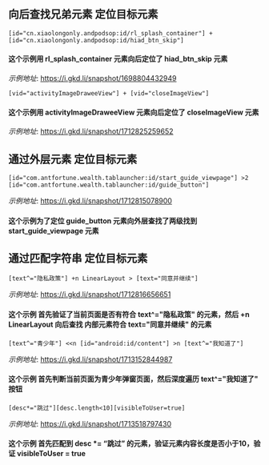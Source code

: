 ## 向后查找兄弟元素 定位目标元素

```text
[id="cn.xiaolongonly.andpodsop:id/rl_splash_container"] + [id="cn.xiaolongonly.andpodsop:id/hiad_btn_skip"]
```
#### 这个示例用 rl_splash_container 元素向后定位了 hiad_btn_skip 元素
_示例地址_: https://i.gkd.li/snapshot/1698804432949

```text
[vid="activityImageDraweeView"] + [vid="closeImageView"]
```
#### 这个示例用 activityImageDraweeView 元素向后定位了 closeImageView 元素
_示例地址_: https://i.gkd.li/snapshot/1712825259652

## 通过外层元素 定位目标元素
```text
[id="com.antfortune.wealth.tablauncher:id/start_guide_viewpage"] >2 [id="com.antfortune.wealth.tablauncher:id/guide_button"]
```
_示例地址_: https://i.gkd.li/snapshot/1712815078900
#### 这个示例为了定位 guide_button 元素向外层查找了两级找到 start_guide_viewpage 元素

## 通过匹配字符串 定位目标元素
```text
[text^="隐私政策"] +n LinearLayout > [text="同意并继续"]
```
_示例地址_: https://i.gkd.li/snapshot/1712816656651
#### 这个示例 首先验证了当前页面是否有符合 text^="隐私政策" 的元素，然后 +n LinearLayout 向后查找 内部元素符合 text="同意并继续" 的元素

```text
[text^="青少年"] <<n [id="android:id/content"] >n [text^="我知道了"]
```
_示例地址_: https://i.gkd.li/snapshot/1713152844987
#### 这个示例 首先判断当前页面为青少年弹窗页面，然后深度遍历 text^="我知道了" 按钮

```text
[desc*="跳过"][desc.length<10][visibleToUser=true]
```
_示例地址_: https://i.gkd.li/snapshot/1713518797430
#### 这个示例 首先匹配到 desc *= “跳过” 的元素，验证元素内容长度是否小于10，验证 visibleToUser = true















